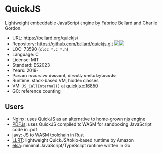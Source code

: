 # QuickJS

Lightweight embeddable JavaScript engine by Fabrice Bellard and Charlie Gordon.

* URL:        https://bellard.org/quickjs/
* Repository: https://github.com/bellard/quickjs.git <img src="https://img.shields.io/github/stars/bellard/quickjs?label=&style=flat-square" /><img src="https://img.shields.io/github/last-commit/bellard/quickjs?label=&style=flat-square" />
* LOC:        73590 (`cloc *.c *.h`)
* Language:   C
* License:    MIT
* Standard:   ES2023
* Years:      2019-
* Parser:     recursive descent, directly emits bytecode
* Runtime:    stack-based VM, hidden classes
* VM:         `JS_CallInternal()` at [quickjs.c:16850](https://github.com/bellard/quickjs/blob/master/quickjs.c#L16850)
* GC:         reference counting

## Users

* [Nginx](https://github.com/nginx/njs): uses QuickJS as an alternative to home-grown [njs](njs.md) engine
* [PDF.js](https://github.com/mozilla/pdf.js/tree/master/external/quickjs): uses QuickJS compiled to WASM for sandboxing JavaScript code in .pdf
* [javy](https://github.com/bytecodealliance/javy.git): JS to WASM toolchain in Rust
* [LLRT](https://github.com/awslabs/llrt): lightweight QuickJS/tokio-based runtime by Amazon
* [elsa](https://github.com/elsaland/elsa): minimal JavaScript/TypeScript runtime written in Go
